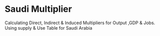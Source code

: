 # Saudi Multiplier
Calculating Direct, Indirect &amp; Induced Multipliers for Output ,GDP &amp; Jobs. Using supply &amp; Use Table for Saudi Arabia
